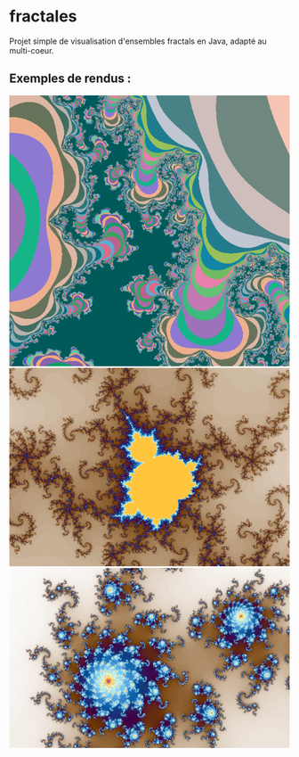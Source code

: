 # fractales
Projet simple de visualisation d'ensembles fractals en Java, adapté au multi-coeur.

<h2> Exemples de rendus : </h2>



![Alt text](https://github.com/IIazertyuiopII/fractales/blob/master/screenshots/1.PNG)
![Alt text](https://github.com/IIazertyuiopII/fractales/blob/master/screenshots/2.PNG)
![Alt text](https://github.com/IIazertyuiopII/fractales/blob/master/screenshots/3.PNG)
